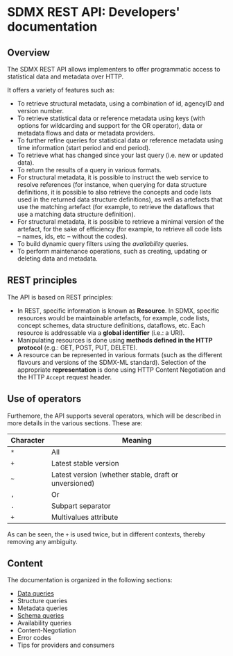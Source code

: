 # SDMX REST API: Developers' documentation

## Overview

The SDMX REST API allows implementers to offer programmatic access to statistical data and metadata over HTTP.

It offers a variety of features such as:

- To retrieve structural metadata, using a combination of id, agencyID and version number.
- To retrieve statistical data or reference metadata using keys (with options for wildcarding and support for the OR operator), data or metadata flows and data or metadata providers.
- To further refine queries for statistical data or reference metadata using time information (start period and end period).
- To retrieve what has changed since your last query (i.e. new or updated data).
- To return the results of a query in various formats.
- For structural metadata, it is possible to instruct the web service to resolve references (for instance, when querying for data structure definitions, it is possible to also retrieve the concepts and code lists used in the returned data structure definitions), as well as artefacts that use the matching artefact (for example, to retrieve the dataflows that use a matching data structure definition).
- For structural metadata, it is possible to retrieve a minimal version of the artefact, for the sake of efficiency (for example, to retrieve all code lists – names, ids, etc – without the codes).
- To build dynamic query filters using the _availability_ queries.
- To perform  maintenance operations, such as creating, updating or deleting data and metadata.

## REST principles

The API is based on REST principles:

- In REST, specific information is known as **Resource**. In SDMX, specific resources would be maintainable artefacts, for example, code lists, concept schemes, data structure definitions, dataflows, etc. Each resource is addressable via a **global identifier** (i.e.: a URI).
- Manipulating resources is done using **methods defined in the HTTP protocol** (e.g.: GET, POST, PUT, DELETE).
- A resource can be represented in various formats (such as the different flavours and versions of the SDMX-ML standard). Selection of the appropriate **representation** is done using HTTP Content Negotiation and the HTTP `Accept` request header.

## Use of operators

Furthemore, the API supports several operators, which will be described in more details in the various sections. These are:

| Character | Meaning |
| --- | --- |
| `*` | All |
| `+` | Latest stable version |
| `~` | Latest version (whether stable, draft or unversioned) |
| `,` | Or |
| `.` | Subpart separator |
| `+` | Multivalues attribute |

As can be seen, the `+` is used twice, but in different contexts, thereby removing any ambiguity.

## Content

The documentation is organized in the following sections:

- [Data queries](doc.data.md)
- Structure queries
- Metadata queries
- [Schema queries](doc/schema.md)
- Availability queries
- Content-Negotiation
- Error codes
- Tips for providers and consumers
